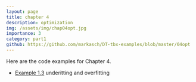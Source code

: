 ```yaml
---
layout: page
title: chapter 4
description: optimization
img: /assets/img/chap04opt.jpg
importance: 3
category: part1
github: https://github.com/markasch/DT-tbx-examples/blob/master/04opt
---
```


Here are the code examples for Chapter 4.

- [Example 1.3](https://github.com/markasch/DT-tbx-examples/blob/master/01intro/underfitting_overfitting.ipynb) underitting and overfitting
